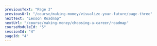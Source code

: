 ```yaml
---
previousText: "Page 3"
previousUrl: "/course/making-money/visualize-your-future/page-three"
nextText: "Lesson Roadmap"
nextUrl: "/course/making-money/choosing-a-career/roadmap"
courseModuleId: "5"
sessionId: "4"
pageId: "4"
---
```



